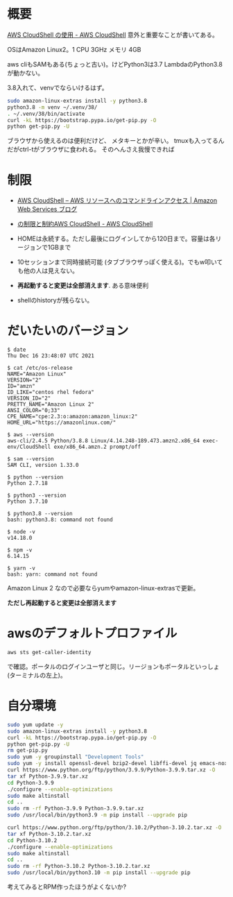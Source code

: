 # 概要

[AWS CloudShell の使用 - AWS CloudShell](https://docs.aws.amazon.com/ja_jp/cloudshell/latest/userguide/working-with-cloudshell.html)
意外と重要なことが書いてある。

OSはAmazon Linux2。1 CPU 3GHz メモリ 4GB

aws cliもSAMもある(ちょっと古い)。けどPython3は3.7
LambdaのPython3.8が動かない。

3.8入れて、venvでならいけるはず。

```sh
sudo amazon-linux-extras install -y python3.8
python3.8 -m venv ~/.venv/38/
. ~/.venv/38/bin/activate
curl -kL https://bootstrap.pypa.io/get-pip.py -O
python get-pip.py -U
```

ブラウザから使えるのは便利だけど、
メタキーとかが辛い。
tmuxも入ってるんだがctrl-tがブラウザに食われる。
そのへんさえ我慢できれば

# 制限

- [AWS CloudShell – AWS リソースへのコマンドラインアクセス | Amazon Web Services ブログ](https://aws.amazon.com/jp/blogs/news/aws-cloudshell-command-line-access-to-aws-resources/)
- [の制限と制約AWS CloudShell - AWS CloudShell](https://docs.aws.amazon.com/ja_jp/cloudshell/latest/userguide/limits.html#persistent-storage-limitations)

- HOMEは永続する。ただし最後にログインしてから120日まで。容量は各リージョンで1GBまで
- 10セッションまで同時接続可能 (タブブラウザっぽく使える)。でもw叩いても他の人は見えない。
- **再起動すると変更は全部消えます**. ある意味便利
- shellのhistoryが残らない。

# だいたいのバージョン

```
$ date
Thu Dec 16 23:48:07 UTC 2021

$ cat /etc/os-release
NAME="Amazon Linux"
VERSION="2"
ID="amzn"
ID_LIKE="centos rhel fedora"
VERSION_ID="2"
PRETTY_NAME="Amazon Linux 2"
ANSI_COLOR="0;33"
CPE_NAME="cpe:2.3:o:amazon:amazon_linux:2"
HOME_URL="https://amazonlinux.com/"

$ aws --version
aws-cli/2.4.5 Python/3.8.8 Linux/4.14.248-189.473.amzn2.x86_64 exec-env/CloudShell exe/x86_64.amzn.2 prompt/off

$ sam --version
SAM CLI, version 1.33.0

$ python --version
Python 2.7.18

$ python3 --version
Python 3.7.10

$ python3.8 --version
bash: python3.8: command not found

$ node -v
v14.18.0

$ npm -v
6.14.15

$ yarn -v
bash: yarn: command not found
```

Amazon Linux 2 なので必要ならyumやamazon-linux-extrasで更新。

**ただし再起動すると変更は全部消えます**

# awsのデフォルトプロファイル

```sh
aws sts get-caller-identity
```

で確認。ポータルのログインユーザと同じ。リージョンもポータルといっしょ(ターミナルの左上)。

# 自分環境

```sh
sudo yum update -y
sudo amazon-linux-extras install -y python3.8
curl -kL https://bootstrap.pypa.io/get-pip.py -O
python get-pip.py -U
rm get-pip.py
sudo yum -y groupinstall "Development Tools"
sudo yum -y install openssl-devel bzip2-devel libffi-devel jq emacs-nox
curl https://www.python.org/ftp/python/3.9.9/Python-3.9.9.tar.xz -O
tar xf Python-3.9.9.tar.xz
cd Python-3.9.9
./configure --enable-optimizations
sudo make altinstall
cd ..
sudo rm -rf Python-3.9.9 Python-3.9.9.tar.xz
sudo /usr/local/bin/python3.9 -m pip install --upgrade pip
```

```sh
curl https://www.python.org/ftp/python/3.10.2/Python-3.10.2.tar.xz -O
tar xf Python-3.10.2.tar.xz
cd Python-3.10.2
./configure --enable-optimizations
sudo make altinstall
cd ..
sudo rm -rf Python-3.10.2 Python-3.10.2.tar.xz
sudo /usr/local/bin/python3.10 -m pip install --upgrade pip
```

考えてみるとRPM作ったほうがよくないか?
